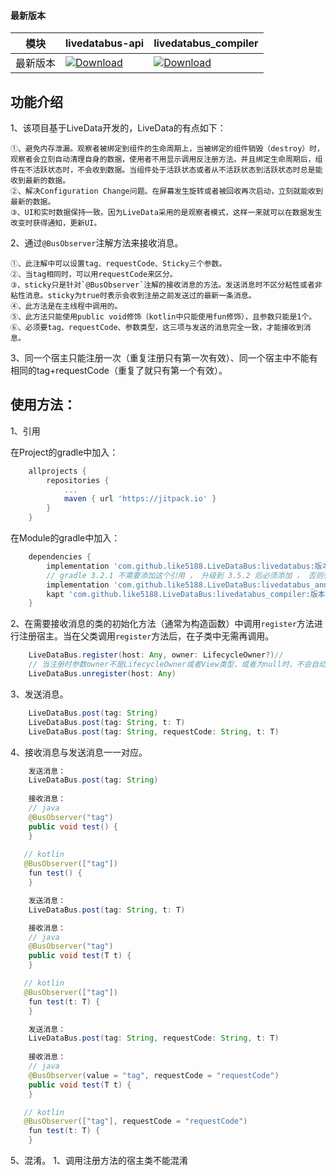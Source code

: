 #### 最新版本

模块|livedatabus-api|livedatabus_compiler
---|---|---
最新版本|[![Download](https://jitpack.io/v/like5188/LiveDataBus.svg)](https://jitpack.io/#like5188/LiveDataBus)|[![Download](https://jitpack.io/v/like5188/LiveDataBus.svg)](https://jitpack.io/#like5188/LiveDataBus)

## 功能介绍
1、该项目基于LiveData开发的，LiveData的有点如下：

    ①、避免内存泄漏。观察者被绑定到组件的生命周期上，当被绑定的组件销毁（destroy）时，观察者会立刻自动清理自身的数据，使用者不用显示调用反注册方法。并且绑定生命周期后，组件在不活跃状态时，不会收到数据。当组件处于活跃状态或者从不活跃状态到活跃状态时总是能收到最新的数据。
    ②、解决Configuration Change问题。在屏幕发生旋转或者被回收再次启动，立刻就能收到最新的数据。
    ③、UI和实时数据保持一致。因为LiveData采用的是观察者模式，这样一来就可以在数据发生改变时获得通知，更新UI。

2、通过`@BusObserver`注解方法来接收消息。

    ①、此注解中可以设置tag、requestCode、Sticky三个参数。
    ②、当tag相同时，可以用requestCode来区分。
    ③、sticky只是针对`@BusObserver`注解的接收消息的方法。发送消息时不区分粘性或者非粘性消息。sticky为true时表示会收到注册之前发送过的最新一条消息。
    ④、此方法是在主线程中调用的。
    ⑤、此方法只能使用public void修饰（kotlin中只能使用fun修饰），且参数只能是1个。
    ⑥、必须要tag、requestCode、参数类型，这三项与发送的消息完全一致，才能接收到消息。

3、同一个宿主只能注册一次（重复注册只有第一次有效）、同一个宿主中不能有相同的tag+requestCode（重复了就只有第一个有效）。

## 使用方法：

1、引用

在Project的gradle中加入：
```groovy
    allprojects {
        repositories {
            ...
            maven { url 'https://jitpack.io' }
        }
    }
```
在Module的gradle中加入：
```groovy
    dependencies {
        implementation 'com.github.like5188.LiveDataBus:livedatabus:版本号'
        // gradle 3.2.1 不需要添加这个引用 ， 升级到 3.5.2 后必须添加 ， 否则会提示找不到livedatabus_annotations中的类 。
        implementation 'com.github.like5188.LiveDataBus:livedatabus_annotations:版本号'
        kapt 'com.github.like5188.LiveDataBus:livedatabus_compiler:版本号'
    }
```

2、在需要接收消息的类的初始化方法（通常为构造函数）中调用`register`方法进行注册宿主。当在父类调用`register`方法后，在子类中无需再调用。
```java
    LiveDataBus.register(host: Any, owner: LifecycleOwner?)//
    // 当注册时参数owner不是LifecycleOwner或者View类型，或者为null时，不会自动关联生命周期，必须显示调用下面的方法取消注册；不为null时会自动关联生命周期，不用调用取消注册的方法。
    LiveDataBus.unregister(host: Any)
```

3、发送消息。
```java
    LiveDataBus.post(tag: String)
    LiveDataBus.post(tag: String, t: T)
    LiveDataBus.post(tag: String, requestCode: String, t: T)
```

4、接收消息与发送消息一一对应。
```java
    发送消息：
    LiveDataBus.post(tag: String)
    
    接收消息：
    // java
    @BusObserver("tag")
    public void test() {
    }
    
   // kotlin
   @BusObserver(["tag"])
    fun test() {
    }
```
```java
    发送消息：
    LiveDataBus.post(tag: String, t: T)

    接收消息：
    // java
    @BusObserver("tag")
    public void test(T t) {
    }

   // kotlin
   @BusObserver(["tag"])
    fun test(t: T) {
    }
```
```java
    发送消息：
    LiveDataBus.post(tag: String, requestCode: String, t: T)
    
    接收消息：
    // java
    @BusObserver(value = "tag", requestCode = "requestCode")
    public void test(T t) {
    }

   // kotlin
   @BusObserver(["tag"], requestCode = "requestCode")
    fun test(t: T) {
    }
```

5、混淆。
    1、调用注册方法的宿主类不能混淆
